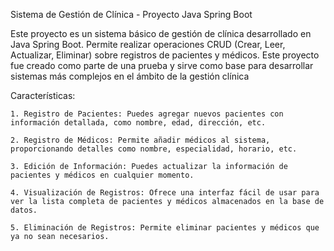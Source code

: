 Sistema de Gestión de Clínica - Proyecto Java Spring Boot

Este proyecto es un sistema básico de gestión de clínica desarrollado en Java Spring Boot. Permite realizar operaciones CRUD (Crear, Leer, Actualizar, Eliminar) sobre registros de pacientes y médicos. Este proyecto fue creado como parte de una prueba y sirve como base para desarrollar sistemas más complejos en el ámbito de la gestión clínica

Características:

    1. Registro de Pacientes: Puedes agregar nuevos pacientes con información detallada, como nombre, edad, dirección, etc.

    2. Registro de Médicos: Permite añadir médicos al sistema, proporcionando detalles como nombre, especialidad, horario, etc.

    3. Edición de Información: Puedes actualizar la información de pacientes y médicos en cualquier momento.

    4. Visualización de Registros: Ofrece una interfaz fácil de usar para ver la lista completa de pacientes y médicos almacenados en la base de datos.

    5. Eliminación de Registros: Permite eliminar pacientes y médicos que ya no sean necesarios.
